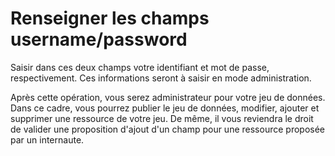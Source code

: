 # Renseigner les champs username/password

Saisir dans ces deux champs votre identifiant et mot de passe, respectivement. Ces informations seront à saisir en mode administration.

Après cette opération, vous serez administrateur pour votre jeu de données. Dans ce cadre, vous pourrez publier le jeu de données, modifier, ajouter et supprimer une ressource de votre jeu. De même, il vous reviendra le droit de valider une proposition d'ajout d'un champ pour une ressource proposée par un internaute.



